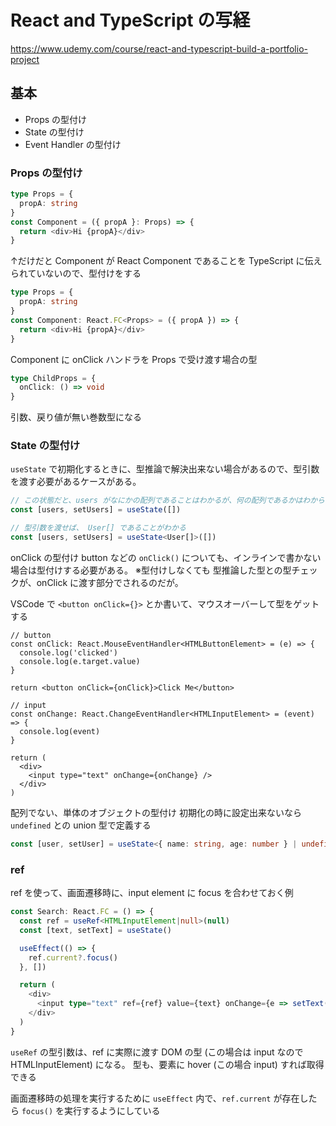 # React and TypeScript の写経

<https://www.udemy.com/course/react-and-typescript-build-a-portfolio-project>

## 基本

- Props の型付け
- State の型付け
- Event Handler の型付け

### Props の型付け

```typescript
type Props = {
  propA: string
}
const Component = ({ propA }: Props) => {
  return <div>Hi {propA}</div>
}
```

↑だけだと Component が React Component であることを TypeScript に伝えられていないので、型付けをする

```typescript
type Props = {
  propA: string
}
const Component: React.FC<Props> = ({ propA }) => {
  return <div>Hi {propA}</div>
}
```

Component に onClick ハンドラを Props で受け渡す場合の型

```typescript
type ChildProps = {
  onClick: () => void
}
```

引数、戻り値が無い巻数型になる

### State の型付け

`useState` で初期化するときに、型推論で解決出来ない場合があるので、型引数を渡す必要があるケースがある。

```typescript
// この状態だと、users がなにかの配列であることはわかるが、何の配列であるかはわからない
const [users, setUsers] = useState([])

// 型引数を渡せば、 User[] であることがわかる
const [users, setUsers] = useState<User[]>([])
```

onClick の型付け
button などの `onClick()` についても、インラインで書かない場合は型付けする必要がある。
※型付けしなくても 型推論した型との型チェックが、onClick に渡す部分でされるのだが。

VSCode で `<button onClick={}>` とか書いて、マウスオーバーして型をゲットする

```tsx
// button
const onClick: React.MouseEventHandler<HTMLButtonElement> = (e) => {
  console.log('clicked')
  console.log(e.target.value)
}

return <button onClick={onClick}>Click Me</button>

// input
const onChange: React.ChangeEventHandler<HTMLInputElement> = (event) => {
  console.log(event)
}

return (
  <div>
    <input type="text" onChange={onChange} />
  </div>
)
```

配列でない、単体のオブジェクトの型付け
初期化の時に設定出来ないなら `undefined` との union 型で定義する

```typescript
const [user, setUser] = useState<{ name: string, age: number } | undefined>()
```

### ref

ref を使って、画面遷移時に、input element に focus を合わせておく例

```typescript
const Search: React.FC = () => {
  const ref = useRef<HTMLInputElement|null>(null)
  const [text, setText] = useState()

  useEffect(() => {
    ref.current?.focus()
  }, [])

  return (
    <div>
      <input type="text" ref={ref} value={text} onChange={e => setText(e.target.value)}>
    </div>
  )
}
```

`useRef` の型引数は、ref に実際に渡す DOM の型 (この場合は input なので HTMLInputElement) になる。
型も、要素に hover (この場合 input) すれば取得できる

画面遷移時の処理を実行するために `useEffect` 内で、`ref.current` が存在したら `focus()` を実行するようにしている
